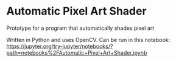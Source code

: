 # **Automatic Pixel Art Shader**

Prototype for a program that automatically shades pixel art

Written in Python and uses OpenCV.
Can be run in this notebook: https://jupyter.org/try-jupyter/notebooks/?path=notebooks%2FAutomatic+Pixel+Art+Shader.ipynb
